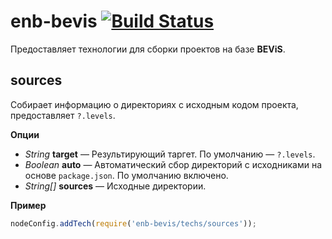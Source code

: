 enb-bevis [![Build Status](https://travis-ci.org/enb-make/enb-bevis.png?branch=master)](https://travis-ci.org/enb-make/enb-bevis)
==========

Предоставляет технологии для сборки проектов на базе **BEViS**.

sources
-------

Собирает информацию о директориях с исходным кодом проекта, предоставляет `?.levels`.

**Опции**

* *String* **target** — Результирующий таргет. По умолчанию — `?.levels`.
* *Boolean* **auto** — Автоматический сбор директорий с исходниками на основе `package.json`.
  По умолчанию включено.
* *String[]* **sources** — Исходные директории.

**Пример**

```javascript
nodeConfig.addTech(require('enb-bevis/techs/sources'));
```
